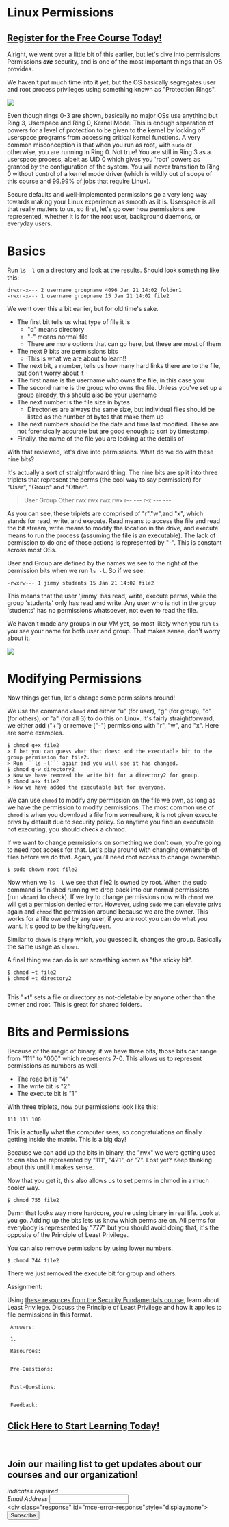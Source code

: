 # Linux Permissions
##  [Register for the Free Course Today!](https://roppers.thinkific.com/courses/computing-fundamentals)
Alright, we went over a little bit of this earlier, but let's dive into permissions. Permissions ***are*** security, and is one of the most important things that an OS provides.

We haven't put much time into it yet, but the OS basically segregates user and root process privileges using something known as "Protection Rings". 

[<img src="https://upload.wikimedia.org/wikipedia/commons/thumb/2/2f/Priv_rings.svg/800px-Priv_rings.svg.png">](https://en.wikipedia.org/wiki/Protection_ring)

Even though rings 0-3 are shown, basically no major OSs use anything but Ring 3, Userspace and Ring 0, Kernel Mode. This is enough separation of powers for a level of protection to be given to the kernel by locking off userspace programs from accessing critical kernel functions. A very common misconception is that when you run as root, with ```sudo``` or otherwise, you are running in Ring 0. Not true! You are still in Ring 3 as a userspace process, albeit as UID 0 which gives you 'root' powers as granted by the configuration of the system. You will never transition to Ring 0 without control of a kernel mode driver (which is wildly out of scope of this course and 99.99% of jobs that require Linux).

Secure defaults and well-implemented permissions go a very long way towards making your Linux experience as smooth as it is. Userspace is all that really matters to us, so first, let's go over how permissions are represented, whether it is for the root user, background daemons, or everyday users.

# Basics

Run ```ls -l``` on a directory and look at the results.  Should look something like this:

```
drwxr-x--- 2 username groupname 4096 Jan 21 14:02 folder1
-rwxr-x--- 1 username groupname 15 Jan 21 14:02 file2
```

We went over this a bit earlier, but for old time's sake.

* The first bit tells us what type of file it is
  * "d" means directory
  * "-" means normal file
  * There are more options that can go here, but these are most of them
* The next 9 bits are permissions bits
  * This is what we are about to learn!!
* The next bit, a number, tells us how many hard links there are to the file, but don't worry about it
* The first name is the username who owns the file, in this case you
* The second name is the group who owns the file. Unless you've set up a group already, this should also be your username
* The next number is the file size in bytes
  * Directories are always the same size, but individual files should be listed as the number of bytes that make them up
* The next numbers should be the date and time last modified. These are not forensically accurate but are good enough to sort by timestamp.
* Finally, the name of the file you are looking at the details of

With that reviewed, let's dive into permissions. What do we do with these nine bits?

It's actually a sort of straightforward thing. The nine bits are split into three triplets that represent the perms (the cool way to say permission) for "User", "Group" and "Other".

> User    Group    Other
>  rwx      rwx      rwx
>  rwx      r--        ---
>  r-x       ---        ---

As you can see, these triplets are comprised of "r","w",and "x", which stands for read, write, and execute. Read means to access the file and read the bit stream, write means to modify the location in the drive, and execute means to run the process (assuming the file is an executable). The lack of permission to do one of those actions is represented by "-". This is constant across most OSs.

User and Group are defined by the names we see to the right of the permission bits when we run ```ls -l```. So if we see:
```
-rwxrw--- 1 jimmy students 15 Jan 21 14:02 file2
```
This means that the user 'jimmy' has read, write, execute perms, while the group 'students' only has read and write. Any user who is not in the group 'students' has no permissions whatsoever, not even to read the file.

We haven't made any groups in our VM yet, so most likely when you run ```ls``` you see your name for both user and group. That makes sense, don't worry about it.

[<img src="https://imgs.xkcd.com/comics/incident.png">](https://xkcd.com/838/)

# Modifying Permissions

Now things get fun, let's change some permissions around!

We use the command ```chmod``` and either "u" (for user), "g" (for group), "o" (for others), or "a" (for all 3) to do this on Linux. It's fairly straightforward, we either add ("+") or remove ("-") permissions with "r", "w", and "x". Here are some examples.

```
$ chmod g+x file2
> I bet you can guess what that does: add the executable bit to the group permission for file2. 
> Run ```ls -l``` again and you will see it has changed.
$ chmod g-w directory2
> Now we have removed the write bit for a directory2 for group.
$ chmod a+x file2
> Now we have added the executable bit for everyone.
```
We can use ```chmod``` to modify any permission on the file we own, as long as we have the permission to modify permissions. The most common use of ```chmod``` is when you download a file from somewhere, it is not given execute privs by default due to security policy. So anytime you find an executable not executing, you should check a chmod.

If we want to change permissions on something we don't own, you're going to need root access for that. Let's play around with changing ownership of files before we do that. Again, you'll need root access to change ownership.

```
$ sudo chown root file2
```

Now when we ```ls -l``` we see that file2 is owned by root. When the sudo command is finished running we drop back into our normal permissions (run ```whoami``` to check). If we try to change permissions now with ```chmod``` we will get a permission denied error. However, using ```sudo``` we can elevate privs again and ```chmod``` the permission around because we are the owner. This works for a file owned by any user, if you are root you can do what you want. It's good to be the king/queen.

Similar to ```chown``` is  ```chgrp``` which, you guessed it, changes the group. Basically the same usage as ```chown```.

A final thing we can do is set something known as "the sticky bit".

```
$ chmod +t file2
$ chmod +t directory2


```

This "+t" sets a file or directory as not-deletable by anyone other than the owner and root. This is great for shared folders.


# Bits and Permissions

Because of the magic of binary, if we have three bits, those bits can range from "111" to "000" which represents 7-0. This allows us to represent permissions as numbers as well.

* The read bit is "4"
* The write bit is "2"
* The execute bit is "1"

With three triplets, now our permissions look like this:

```
111 111 100
```
This is actually what the computer sees, so congratulations on finally getting inside the matrix. This is a big day!

Because we can add up the bits in binary, the "rwx" we were getting used to can also be represented by "111", "421", or "7". Lost yet? Keep thinking about this until it makes sense.

Now that you get it, this also allows us to set perms in chmod in a much cooler way.

```
$ chmod 755 file2

```

Damn that looks way more hardcore, you're using binary in real life. Look at you go. Adding up the bits lets us know which perms are on. All perms for everybody is represented by "777" but you should avoid doing that, it's the opposite of the Principle of Least Privilege.

You can also remove permissions by using lower numbers.  

```
$ chmod 744 file2

```

There we just removed the execute bit for group and others.

Assignment:

Using [these resources from the Security Fundamentals course]($@ASSIGNVIEWBYID*894@$), learn about Least Privilege. Discuss the Principle of Least Privilege and how it applies to file permissions in this format. 

```
 Answers:

 1.

 Resources:
 

 Pre-Questions:


 Post-Questions:


 Feedback:

```
##  [Click Here to Start Learning Today!](https://roppers.thinkific.com/courses/computing-fundamentals)
<br><div id="mc_embed_signup"><form action="https://gmail.us5.list-manage.com/subscribe/post?u=4d03cc5db483966f7e0fe17cc&amp;id=8d9620c4b7" method="post" id="mc-embedded-subscribe-form" name="mc-embedded-subscribe-form" class="validate" target="_blank" novalidate>  <div id="mc_embed_signup_scroll"><h2>Join our mailing list to get updates about our courses and our organization!</h2><div class="indicates-required"><span class="asterisk">*</span> indicates required</div><div class="mc-field-group">	<label for="mce-EMAIL">Email Address  <span class="asterisk">*</span></label>	<input type="email" value="" name="EMAIL" class="required email" id="mce-EMAIL"></div>	<div id="mce-responses" class="clear">		<div class="response" id="mce-error-response"style="display:none"></div>		<div class="response" id="mce-success-response" style="display:none"></div>	</div>    <!-- real people should not fill this in and expect good things - do not remove this or risk form bot signups-->    <div style="position: absolute; left: -5000px;" aria-hidden="true"><input type="text" name="b_4d03cc5db483966f7e0fe17cc_8d9620c4b7" tabindex="-1" value=""></div>    <div class="clear"><input type="submit" value="Subscribe" name="subscribe" id="mc-embedded-subscribe" class="button"></div>    </div></form></div><script type="text/javascript" src="//s3.amazonaws.com/downloads.mailchimp.com/js/mc-validate.js"></script><script type="text/javascript">(function($) {window.fnames = new Array(); window.ftypes = newArray();fnames[0]="EMAIL";ftypes[0]="email";}(jQuery));var $mcj = jQuery.noConflict(true);</script><!--End mc_embed_signup-->